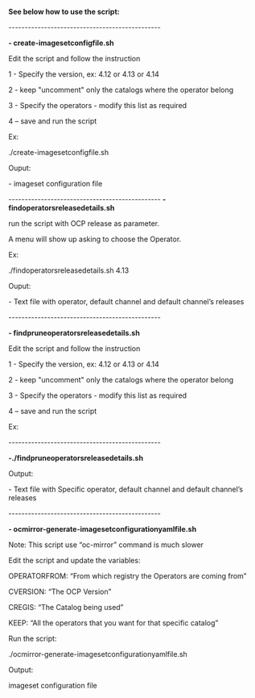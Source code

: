 **See below how to use the script:**

\-----------------------------------------------

  

**\- create-imagesetconfigfile.sh**

Edit the script and follow the instruction

1 - Specify the version, ex: 4.12 or 4.13 or 4.14

2 - keep "uncomment" only the catalogs where the operator belong

3 - Specify the operators - modify this list as required

4 – save and run the script

Ex:

./create-imagesetconfigfile.sh

Ouput:

\- imageset configuration file

  

\-----------------------------------------------
**\- findoperatorsreleasedetails.sh**

run the script with OCP release as parameter.

A menu will show up asking to choose the Operator.

Ex:

./findoperatorsreleasedetails.sh 4.13

Ouput:

\- Text file with operator, default channel and default channel’s releases

  

\-----------------------------------------------

**\- findpruneoperatorsreleasedetails.sh**

Edit the script and follow the instruction

1 - Specify the version, ex: 4.12 or 4.13 or 4.14

2 - keep "uncomment" only the catalogs where the operator belong

3 - Specify the operators - modify this list as required

4 – save and run the script

Ex:

\-----------------------------------------------

**\-./findpruneoperatorsreleasedetails.sh**

Output:

\- Text file with Specific operator, default channel and default channel’s releases

  

\-----------------------------------------------

**\- ocmirror-generate-imagesetconfigurationyamlfile.sh**

Note: This script use “oc-mirror” command is much slower

Edit the script and update the variables:

OPERATORFROM: “From which registry the Operators are coming from”

CVERSION: “The OCP Version”

CREGIS: “The Catalog being used”

KEEP: “All the operators that you want for that specific catalog”

Run the script:

./ocmirror-generate-imagesetconfigurationyamlfile.sh

Output:

imageset configuration file
